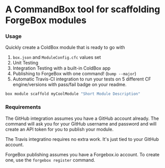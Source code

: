 # A CommandBox tool for scaffolding ForgeBox modules

### Usage

Quickly create a ColdBox module that is ready to go with

1. `box.json` and `ModuleConfig.cfc` values set
2. Unit Testing
3. Integration Testing with a built-in ColdBox app
4. Publishing to ForgeBox with one command! (`bump --major`)
5. Automatic Travis-CI integration to run your tests on 5 different CF engine/versions with pass/fail badge on your readme.

```bash
box module scaffold myCoolModule "Short Module Description"
```

### Requirements

The GitHub integration assumes you have a GitHub account already.  The command will ask you for your GitHub username and password and will create an API token for you to publish your module.

The Travis integratino requires no extra work.  It's just tied to your GitHub account.

ForgeBox publishing assumes you have a Forgebox.io account.  To create one, use the `forgebox register` command.